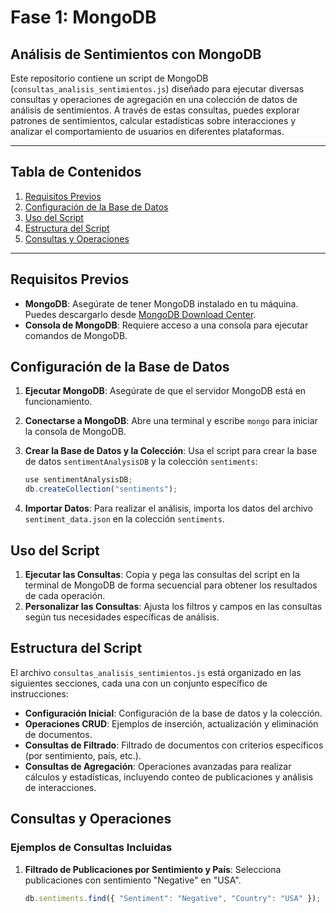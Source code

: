 # Fase 1: MongoDB
## Análisis de Sentimientos con MongoDB

Este repositorio contiene un script de MongoDB (`consultas_analisis_sentimientos.js`) diseñado para ejecutar diversas consultas y operaciones de agregación en una colección de datos de análisis de sentimientos. A través de estas consultas, puedes explorar patrones de sentimientos, calcular estadísticas sobre interacciones y analizar el comportamiento de usuarios en diferentes plataformas.

---

## Tabla de Contenidos

1. [Requisitos Previos](#requisitos-previos)
2. [Configuración de la Base de Datos](#configuración-de-la-base-de-datos)
3. [Uso del Script](#uso-del-script)
4. [Estructura del Script](#estructura-del-script)
5. [Consultas y Operaciones](#consultas-y-operaciones)

---

## Requisitos Previos

- **MongoDB**: Asegúrate de tener MongoDB instalado en tu máquina. Puedes descargarlo desde [MongoDB Download Center](https://www.mongodb.com/try/download/community).
- **Consola de MongoDB**: Requiere acceso a una consola para ejecutar comandos de MongoDB.

## Configuración de la Base de Datos

1. **Ejecutar MongoDB**: Asegúrate de que el servidor MongoDB está en funcionamiento.
2. **Conectarse a MongoDB**: Abre una terminal y escribe `mongo` para iniciar la consola de MongoDB.
3. **Crear la Base de Datos y la Colección**: Usa el script para crear la base de datos `sentimentAnalysisDB` y la colección `sentiments`:

    ```javascript
    use sentimentAnalysisDB;
    db.createCollection("sentiments");
    ```
4. **Importar Datos**: Para realizar el análisis, importa los datos del archivo `sentiment_data.json` en la colección `sentiments`.
   
## Uso del Script

1. **Ejecutar las Consultas**: Copia y pega las consultas del script en la terminal de MongoDB de forma secuencial para obtener los resultados de cada operación.
2. **Personalizar las Consultas**: Ajusta los filtros y campos en las consultas según tus necesidades específicas de análisis.

## Estructura del Script

El archivo `consultas_analisis_sentimientos.js` está organizado en las siguientes secciones, cada una con un conjunto específico de instrucciones:

- **Configuración Inicial**: Configuración de la base de datos y la colección.
- **Operaciones CRUD**: Ejemplos de inserción, actualización y eliminación de documentos.
- **Consultas de Filtrado**: Filtrado de documentos con criterios específicos (por sentimiento, país, etc.).
- **Consultas de Agregación**: Operaciones avanzadas para realizar cálculos y estadísticas, incluyendo conteo de publicaciones y análisis de interacciones.

## Consultas y Operaciones

### Ejemplos de Consultas Incluidas

1. **Filtrado de Publicaciones por Sentimiento y País**: Selecciona publicaciones con sentimiento "Negative" en "USA".

   ```javascript
   db.sentiments.find({ "Sentiment": "Negative", "Country": "USA" });
   ```


